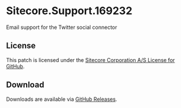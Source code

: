 # Sitecore.Support.169232
Email support for the Twitter social connector

## License  
This patch is licensed under the [Sitecore Corporation A/S License for GitHub](https://github.com/sitecoresupport/Sitecore.Support.169232/blob/master/LICENSE).  

## Download  
Downloads are available via [GitHub Releases](https://github.com/sitecoresupport/Sitecore.Support.169232/releases).  
